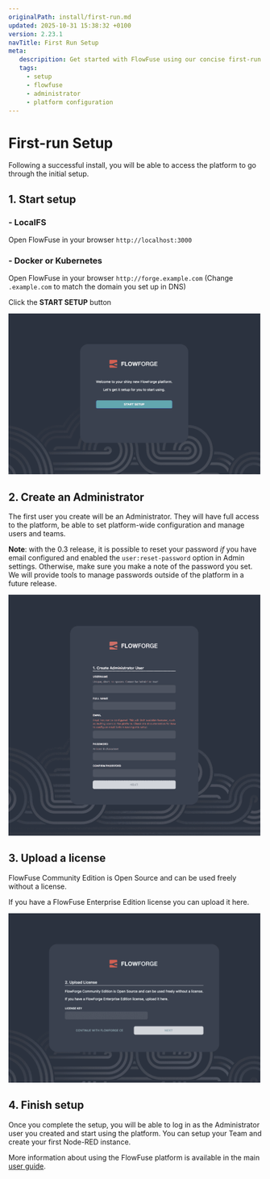 ```yaml
---
originalPath: install/first-run.md
updated: 2025-10-31 15:38:32 +0100
version: 2.23.1
navTitle: First Run Setup
meta:
   descripition: Get started with FlowFuse using our concise first-run setup guide, covering initial access, administrator creation, license uploading, and platform setup.
   tags:
     - setup
     - flowfuse
     - administrator
     - platform configuration
---
```


# First-run Setup

Following a successful install, you will be able to access the platform to go
through the initial setup.


## 1. Start setup

### - LocalFS
Open FlowFuse in your browser `http://localhost:3000` 

### - Docker or Kubernetes
Open FlowFuse in your browser `http://forge.example.com` (Change `.example.com` to match the domain you set up in DNS)


Click the **START SETUP** button

<img src="images/setup-01.png" width=500 />

## 2. Create an Administrator

The first user you create will be an Administrator. They will have full access
to the platform, be able to set platform-wide configuration and manage users and teams.

**Note**: with the 0.3 release, it is possible to reset your password *if* you have email
configured and enabled the `user:reset-password` option in Admin settings. Otherwise,
make sure you make a note of the password you set. We will provide tools to manage passwords
outside of the platform in a future release.

<img src="images/setup-02-user.png" width=500 />

## 3. Upload a license

FlowFuse Community Edition is Open Source and can be used freely without a license.

If you have a FlowFuse Enterprise Edition license you can upload it here.

<img src="images/setup-03-license.png" width=500 />

## 4. Finish setup

Once you complete the setup, you will be able to log in as the Administrator
user you created and start using the platform. You can setup your Team and
create your first Node-RED instance.

More information about using the FlowFuse platform is available in the
main [user guide](/docs/user/introduction.md).
